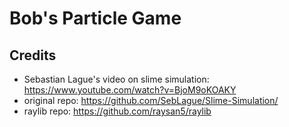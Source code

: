 # Bob's Particle Game

## Credits
* Sebastian Lague's video on slime simulation: 
https://www.youtube.com/watch?v=BjoM9oKOAKY
* original repo:
https://github.com/SebLague/Slime-Simulation/
* raylib repo:
https://github.com/raysan5/raylib
